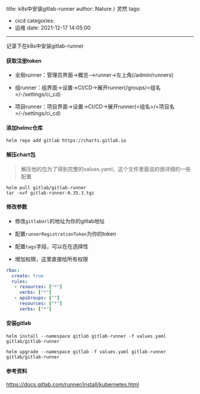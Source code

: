 title: k8s中安装gitlab-runner
author: Nature丿灵然
tags:
  - cicd
categories:
  - 运维
date: 2021-12-17 14:05:00
---

记录下在k8s中安装gitlab-runner

<!--more-->

#### 获取注册token

- 全局runner：管理员界面->概览—>runner->左上角(/admin/runners)

- 组runner：组界面->设置->CI/CD->展开runner(/groups/<组名>/-/settings/ci_cd)

- 项目runner：项目界面->设置->CI/CD->展开runner(<组名>/<项目名>/-/settings/ci_cd)

#### 添加helmc仓库

```shell
helm repo add gitlab https://charts.gitlab.io
```

#### 解压chart包

> 解压他的包为了得到完整的values.yaml，这个文件里面说的很详细的一些配置

```shell
helm pull gitlab/gitlab-runner
tar -xvf gitlab-runner-0.35.3.tgz
```

#### 修改参数

- 修改`gitlabUrl`的地址为你的gitlab地址

- 配置`runnerRegistrationToken`为你的token

- 配置`tags`字段，可以在在选择性

- 增加权限，这里直接给所有权限

```yaml
rbac:
  create: true
  rules: 
   - resources: ["*"]
     verbs: ["*"]
   - apiGroups: [""]
     resources: ["*"]
     verbs: ["*"]
```

#### 安装gitlab

```shell
helm install --namespace gitlab gitlab-runner -f values.yaml gitlab/gitlab-runner 
```

```sehll
helm upgrade --namespace gitlab -f values.yaml gitlab-runner gitlab/gitlab-runner
```

#### 参考资料

<https://docs.gitlab.com/runner/install/kubernetes.html>
